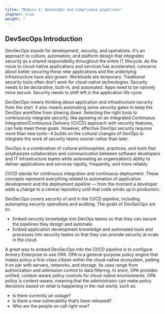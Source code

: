 ```yaml
---
title: "Module 4: DevSecOps and Compliance pipelines"
chapter: true
weight: 7
---
```


## DevSecOps Introduction

DevSecOps stands for development, security, and operations. It's an approach to culture, automation, and platform design that integrates security as a shared responsibility throughout the entire IT lifecycle. As the move to cloud-native applications and services has accelerated, concerns about better securing these new applications and the underlying infrastructure have also grown. Workloads are temporary. Traditional security tools often don’t work for cloud-native technologies. Security needs to be declarative, built-in, and automated. Apps need to be natively more secure. Security needs to shift left in the application life cycle.

DevSecOps means thinking about application and infrastructure security from the start. It also means automating some security gates to keep the DevOps workflow from slowing down. Selecting the right tools to continuously integrate security, like agreeing on an integrated Continuous Integration/Continuous Delivery (CI/CD) approach with security features, can help meet these goals. However, effective DevOps security requires more than new tools—it builds on the cultural changes of DevOps to integrate the work of security teams sooner rather than later.

DevOps is a combination of cultural philosophies, practices, and tools that emphasizes collaboration and communication between software developers and IT infrastructure teams while automating an organization’s ability to deliver applications and services rapidly, frequently, and more reliably.

CI/CD stands for continuous integration and continuous deployment. These concepts represent everything related to automation of application development and the deployment pipeline — from the moment a developer adds a change to a central repository until that code winds up in production.

DevSecOps covers security of and in the CI/CD pipeline, including automating security operations and auditing. The goals of DevSecOps are to:

- Embed security knowledge into DevOps teams so that they can secure the pipelines they design and automate.
- Embed application development knowledge and automated tools and processes into security teams so that they can provide security at scale in the cloud.

A great way to embed DevSecOps into the CI/CD pipeline is to configure Armory Enterprise to use OPA. OPA is a general-purpose policy engine that makes policy a first-class citizen within the cloud-native ecosystem, putting it on par with servers, networks, and storage. Its uses range from authorization and admission control to data filtering. In short, OPA provides unified, context-aware policy controls for cloud-native environments. OPA policy is context-aware, meaning that the administrator can make policy decisions based on what is happening in the real world, such as:

- Is there currently an outage?
- Is there a new vulnerability that’s been released?
- Who are the people on call right now?
